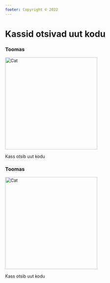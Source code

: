 ```yaml
---
footer: Copyright © 2022
---
```


# Kassid otsivad uut kodu

<div class="container">
  <div class="row">
    <div class="col">
      <h3>Toomas</h3>
      <picture>
        <img src="/catshome/assets/img/Kiisu.jpg" alt="Cat" style="width:300px;">
      </picture>
      <p>Kass otsib uut kodu</p>
    </div>
    <div class="col">
      <h3>Toomas</h3>
      <picture>
        <img src="/catshome/assets/img/Kiisu.jpg" alt="Cat" style="width:300px;">
      </picture>
      <p>Kass otsib uut kodu</p>
    </div>
    </div>
  </div>
</div>
